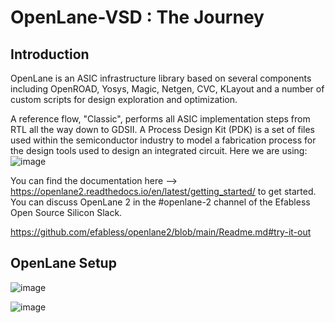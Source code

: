 # OpenLane-VSD : The Journey 

## Introduction
OpenLane is an ASIC infrastructure library based on several components including OpenROAD, Yosys, Magic, Netgen, CVC, KLayout and a number of custom scripts for design exploration and optimization.

A reference flow, "Classic", performs all ASIC implementation steps from RTL all the way down to GDSII.
A Process Design Kit (PDK) is a set of files used within the semiconductor industry to model a fabrication process for the design tools used to design an integrated circuit. Here we are using:  
![image](https://github.com/user-attachments/assets/b731135d-79bc-45c8-b96c-9bc06282ff1c)

You can find the documentation here --> https://openlane2.readthedocs.io/en/latest/getting_started/ to get started. You can discuss OpenLane 2 in the #openlane-2 channel of the Efabless Open Source Silicon Slack.

https://github.com/efabless/openlane2/blob/main/Readme.md#try-it-out


## OpenLane Setup
![image](https://github.com/user-attachments/assets/019d217b-2fa7-4262-81ee-741a2803746a)

![image](https://github.com/user-attachments/assets/d61bc839-c071-4e93-9495-638d9bdb6004)
